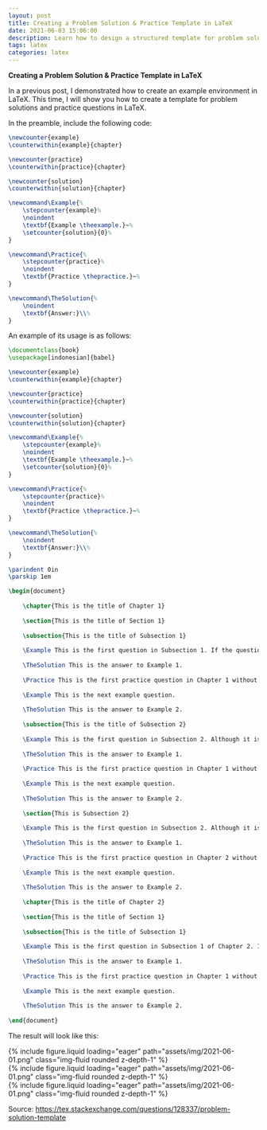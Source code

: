 ```yaml
---
layout: post
title: Creating a Problem Solution & Practice Template in LaTeX
date: 2021-06-03 15:06:00
description: Learn how to design a structured template for problem solutions and practice questions in LaTeX to enhance your documents.
tags: latex
categories: latex
---
```


**Creating a Problem Solution & Practice Template in LaTeX**

In a previous post, I demonstrated how to create an example environment in LaTeX. This time, I will show you how to create a template for problem solutions and practice questions in LaTeX.

In the preamble, include the following code:

```latex
\newcounter{example}
\counterwithin{example}{chapter}

\newcounter{practice}
\counterwithin{practice}{chapter}

\newcounter{solution}
\counterwithin{solution}{chapter}

\newcommand\Example{%
    \stepcounter{example}%
    \noindent
    \textbf{Example \theexample.}~%
    \setcounter{solution}{0}%
}

\newcommand\Practice{%
    \stepcounter{practice}%
    \noindent
    \textbf{Practice \thepractice.}~%
}

\newcommand\TheSolution{%
    \noindent
    \textbf{Answer:}\\%
}
```

An example of its usage is as follows:

```latex
\documentclass{book}
\usepackage[indonesian]{babel}

\newcounter{example}
\counterwithin{example}{chapter}

\newcounter{practice}
\counterwithin{practice}{chapter}

\newcounter{solution}
\counterwithin{solution}{chapter}

\newcommand\Example{%
    \stepcounter{example}%
    \noindent
    \textbf{Example \theexample.}~%
    \setcounter{solution}{0}%
}

\newcommand\Practice{%
    \stepcounter{practice}%
    \noindent
    \textbf{Practice \thepractice.}~%
}

\newcommand\TheSolution{%
    \noindent
    \textbf{Answer:}\\%
}

\parindent 0in
\parskip 1em

\begin{document}
     
    \chapter{This is the title of Chapter 1}
     
    \section{This is the title of Section 1}
     
    \subsection{This is the title of Subsection 1}
     
    \Example This is the first question in Subsection 1. If the question is long enough, it will appear like this. The example number follows the chapter number.
     
    \TheSolution This is the answer to Example 1.
     
    \Practice This is the first practice question in Chapter 1 without an answer.
     
    \Example This is the next example question.
     
    \TheSolution This is the answer to Example 2.
     
    \subsection{This is the title of Subsection 2}
         
    \Example This is the first question in Subsection 2. Although it is a different subsection, the example number continues from the previous one, as it is based on the chapter number.
     
    \TheSolution This is the answer to Example 1.
     
    \Practice This is the first practice question in Chapter 1 without an answer.
     
    \Example This is the next example question.
     
    \TheSolution This is the answer to Example 2.
         
    \section{This is Subsection 2}
     
    \Example This is the first question in Subsection 2. Although it is a different subsection, the example number continues from the previous one, as it is based on the chapter number.
     
    \TheSolution This is the answer to Example 1.
     
    \Practice This is the first practice question in Chapter 2 without an answer.
     
    \Example This is the next example question.
     
    \TheSolution This is the answer to Example 2.
     
    \chapter{This is the title of Chapter 2}
     
    \section{This is the title of Section 1}
     
    \subsection{This is the title of Subsection 1}
     
    \Example This is the first question in Subsection 1 of Chapter 2. If the question is long enough, it will appear like this. The example number follows the chapter number.
     
    \TheSolution This is the answer to Example 1.
     
    \Practice This is the first practice question in Chapter 1 without an answer.
     
    \Example This is the next example question.
     
    \TheSolution This is the answer to Example 2.
     
\end{document}
```

The result will look like this:

<div class="row mt-3">
    <div class="col-sm mt-3 mt-md-0">
        {% include figure.liquid loading="eager" path="assets/img/2021-06-01.png" class="img-fluid rounded z-depth-1" %}
    </div>
    <div class="col-sm mt-3 mt-md-0">
        {% include figure.liquid loading="eager" path="assets/img/2021-06-01.png" class="img-fluid rounded z-depth-1" %}
    </div>
    <div class="col-sm mt-3 mt-md-0">
        {% include figure.liquid loading="eager" path="assets/img/2021-06-01.png" class="img-fluid rounded z-depth-1" %}
    </div>
</div>

Source: https://tex.stackexchange.com/questions/128337/problem-solution-template

